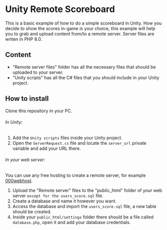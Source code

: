 # Unity Remote Scoreboard

This is a basic example of how to do a simple scoreboard in Unity. How you decide to show the scores in-game is your choice, this example will help you to grab and upload content from/to a remote server.
Server files are writen in PHP 8.0.

## Content

- "Remote server files" folder has all the necessary files that should be uploaded to your server.
- "Unity scripts" has all the C# files that you should include in your Unity project.

## How to install

Clone this repository in your PC.

###### In Unity:

1. Add the `Unity scripts` files inside your Unity project.
2. Open the `ServerRequest.cs` file and locate the `server_url` private variable and add your URL there.

###### In your web server:

You can use any free hosting to create a remote server, for example [000webhost](https://www.000webhost.com/).

1. Upload the "Remote server" files to the "public_html" folder of your web server `except for the users_score.sql` file. 
2. Create a database and name it however you want.
3. Access the database and import the `users_score.sql` file, a new table should be created.
4. Inside your `public_html/settings` folder there should be a file called `database.php`, open it and add your database credentials.
